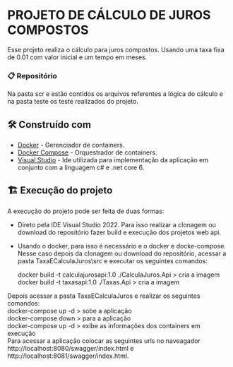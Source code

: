 # PROJETO DE CÁLCULO DE JUROS COMPOSTOS

Esse projeto realiza o cálculo para juros compostos.
Usando uma taxa fixa de 0.01 com valor inicial e um tempo em meses.


### 📋 Repositório

Na pasta scr e estão contidos os arquivos referentes a lógica do cálculo e na pasta teste os teste realizados do projeto.


## 🛠️ Construído com

* [Docker](https://www.docker.com/) - Gerenciador de containers.
* [Docker Compose](https://docs.docker.com/compose/) - Orquestrador de containers.
* [Visual Studio](https://visualstudio.microsoft.com/) - Ide utilizada para implementação da aplicação em conjunto com a linguagem c# e .net core 6.

## :building_construction: Execução do projeto

A execução do projeto pode ser feita de duas formas:
 - Direto pela IDE Visual Studio 2022. Para isso realizar a clonagem ou download do repositório fazer build e execução dos projetos web api.
 - Usando o docker, para isso é necessário e o docker e docke-compose. Nesse caso depois da  clonagem ou download do repositório, acessar a pasta TaxaECalculaJuros\src e executar os seguintes comandos:
 
	docker build -t calculajurosapi:1.0 ./CalculaJuros.Api > cria a imagem
	<br />
	docker build -t taxasapi:1.0 ./Taxas.Api > cria a imagem

Depois acessar a pasta TaxaECalculaJuros e realizar os seguintes comandos:
	<br />
	docker-compose up -d > sobe a aplicação
	<br />
	docker-compose down > para a aplicação
	<br />
	docker-compose up -d > exibe as informações dos containers em execução
	<br />
	Para acessar a aplicação colocar as seguintes urls no naveagador http://localhost:8080/swagger/index.html e http://localhost:8081/swagger/index.html.
